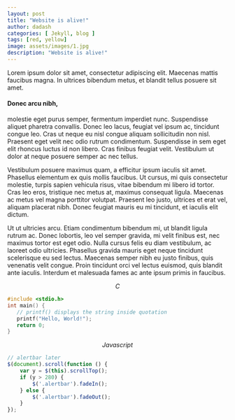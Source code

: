 ```yaml
---
layout: post
title: "Website is alive!"
author: dadash
categories: [ Jekyll, blog ]
tags: [red, yellow]
image: assets/images/1.jpg
description: "Website is alive!"
---
```


Lorem ipsum dolor sit amet, consectetur adipiscing elit. Maecenas mattis faucibus magna. In ultrices bibendum metus, et blandit tellus posuere sit amet.

#### Donec arcu nibh,

molestie eget purus semper, fermentum imperdiet nunc. Suspendisse aliquet pharetra convallis. Donec leo lacus, feugiat vel ipsum ac, tincidunt congue leo. Cras ut neque eu nisl congue aliquam sollicitudin non nisl. Praesent eget velit nec odio rutrum condimentum. Suspendisse in sem eget elit rhoncus luctus id non libero. Cras finibus feugiat velit. Vestibulum ut dolor at neque posuere semper ac nec tellus.

Vestibulum posuere maximus quam, a efficitur ipsum iaculis sit amet. Phasellus elementum ex quis mollis faucibus. Ut cursus, mi quis consectetur molestie, turpis sapien vehicula risus, vitae bibendum mi libero id tortor. Cras leo eros, tristique nec metus at, maximus consequat ligula. Maecenas ac metus vel magna porttitor volutpat. Praesent leo justo, ultrices et erat vel, aliquam placerat nibh. Donec feugiat mauris eu mi tincidunt, et iaculis elit dictum.

Ut ut ultricies arcu. Etiam condimentum bibendum mi, ut blandit ligula rutrum ac. Donec lobortis, leo vel semper gravida, mi velit finibus est, nec maximus tortor est eget odio. Nulla cursus felis eu diam vestibulum, ac laoreet odio ultricies. Phasellus gravida mauris eget neque tincidunt scelerisque eu sed lectus. Maecenas semper nibh eu justo finibus, quis venenatis velit congue. Proin tincidunt orci vel lectus euismod, quis blandit ante iaculis. Interdum et malesuada fames ac ante ipsum primis in faucibus. 

$$C$$

```c
#include <stdio.h>
int main() {
   // printf() displays the string inside quotation
   printf("Hello, World!");
   return 0;
}
```
$$Javascript$$

```js
// alertbar later
$(document).scroll(function () {
    var y = $(this).scrollTop();
    if (y > 280) {
        $('.alertbar').fadeIn();
    } else {
        $('.alertbar').fadeOut();
    }
});
```
